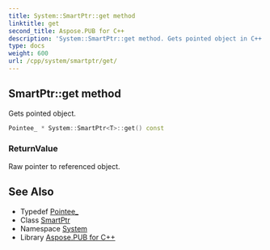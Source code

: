 ```yaml
---
title: System::SmartPtr::get method
linktitle: get
second_title: Aspose.PUB for C++
description: 'System::SmartPtr::get method. Gets pointed object in C++.'
type: docs
weight: 600
url: /cpp/system/smartptr/get/
---
```

## SmartPtr::get method


Gets pointed object.

```cpp
Pointee_ * System::SmartPtr<T>::get() const
```


### ReturnValue

Raw pointer to referenced object.

## See Also

* Typedef [Pointee_](../pointee_/)
* Class [SmartPtr](../)
* Namespace [System](../../)
* Library [Aspose.PUB for C++](../../../)
